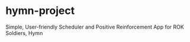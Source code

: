 # hymn-project
Simple, User-friendly Scheduler and Positive Reinforcement App for ROK Soldiers, Hymn
